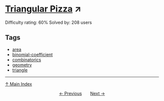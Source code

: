 # [Triangular Pizza](https://projecteuler.net/problem=747) ↗️

Difficulty rating: 60%
Solved by: 208 users
## Tags

- [area](../tags/area.md)
- [binomial-coefficient](../tags/binomial-coefficient.md)
- [combinatorics](../tags/combinatorics.md)
- [geometry](../tags/geometry.md)
- [triangle](../tags/triangle.md)



---

[↑ Main Index](../README.md)


<div align=center><a href='746.md'>← Previous</a> &nbsp;&nbsp; &nbsp;&nbsp;  <a href='748.md'>Next →</a></div>
